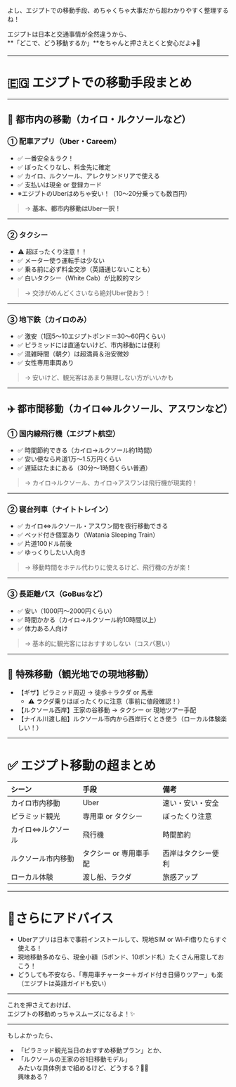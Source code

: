 よし、エジプトでの移動手段、めちゃくちゃ大事だから超わかりやすく整理するね！

エジプトは日本と交通事情が全然違うから、  
**「どこで、どう移動するか」**をちゃんと押さえとくと安心だよ✈️🐪

---

# 🇪🇬 エジプトでの移動手段まとめ

---

## 🚗 都市内の移動（カイロ・ルクソールなど）

### ① 配車アプリ（Uber・Careem）
- ✅ 一番安全＆ラク！
- ✅ ぼったくりなし、料金先に確定
- ✅ カイロ、ルクソール、アレクサンドリアで使える
- ✅ 支払いは現金 or 登録カード
- ※エジプトのUberはめちゃ安い！（10〜20分乗っても数百円）

> → **基本、都市内移動はUber一択！**

---

### ② タクシー
- ⚠️ 超ぼったくり注意！！
- ✅ メーター使う運転手は少ない
- ✅ 乗る前に必ず料金交渉（英語通じないことも）
- ✅ 白いタクシー（White Cab）が比較的マシ

> → 交渉がめんどくさいなら絶対Uber使おう！

---

### ③ 地下鉄（カイロのみ）
- ✅ 激安（1回5〜10エジプトポンド＝30〜60円くらい）
- ✅ ピラミッドには直通ないけど、市内移動には便利
- ✅ 混雑時間（朝夕）は超満員＆治安微妙
- ✅ 女性専用車両あり

> → 安いけど、観光客はあまり無理しない方がいいかも

---

## ✈️ 都市間移動（カイロ⇔ルクソール、アスワンなど）

### ① 国内線飛行機（エジプト航空）
- ✅ 時間節約できる（カイロ→ルクソール約1時間）
- ✅ 安い便なら片道1万〜1.5万円くらい
- ✅ 遅延はたまにある（30分〜1時間くらい普通）

> → カイロ→ルクソール、カイロ→アスワンは飛行機が現実的！

---

### ② 寝台列車（ナイトトレイン）
- ✅ カイロ⇔ルクソール・アスワン間を夜行移動できる
- ✅ ベッド付き個室あり（Watania Sleeping Train）
- ✅ 片道100ドル前後
- ✅ ゆっくりしたい人向き

> → 移動時間をホテル代わりに使えるけど、飛行機の方が楽！

---

### ③ 長距離バス（GoBusなど）
- ✅ 安い（1000円〜2000円くらい）
- ✅ 時間かかる（カイロ→ルクソール約10時間以上）
- ✅ 体力ある人向け

> → 基本的に観光客にはおすすめしない（コスパ悪い）

---

## 🐪 特殊移動（観光地での現地移動）

- 【ギザ】ピラミッド周辺 → 徒歩＋ラクダ or 馬車  
  - ⚠️ ラクダ乗りはぼったくりに注意（事前に値段確認！）
- 【ルクソール西岸】王家の谷移動 → タクシー or 現地ツアー手配
- 【ナイル川渡し船】ルクソール市内から西岸行くとき使う（ローカル体験楽しい！）

---

# ✅ エジプト移動の超まとめ

| シーン | 手段 | 備考 |
|:-------|:-----|:-----|
| カイロ市内移動 | Uber | 速い・安い・安全 |
| ピラミッド観光 | 専用車 or タクシー | ぼったくり注意 |
| カイロ⇔ルクソール | 飛行機 | 時間節約 |
| ルクソール市内移動 | タクシー or 専用車手配 | 西岸はタクシー便利 |
| ローカル体験 | 渡し船、ラクダ | 旅感アップ |

---

# 🎯さらにアドバイス
- Uberアプリは日本で事前インストールして、現地SIM or Wi-Fi借りたらすぐ使える！
- 現地移動多めなら、現金小額（5ポンド、10ポンド札）たくさん用意しておこう！
- どうしても不安なら、「専用車チャーター＋ガイド付き日帰りツアー」も楽（エジプトは英語ガイドも安い）

---

これを押さえておけば、  
エジプトの移動めっちゃスムーズになるよ！✨

---

もしよかったら、  
- 「ピラミッド観光当日のおすすめ移動プラン」とか、  
- 「ルクソールの王家の谷1日移動モデル」  
みたいな具体例まで組めるけど、どうする？🚗✨  
興味ある？